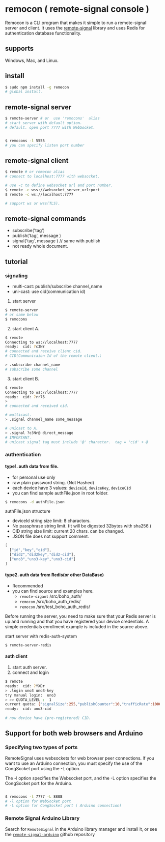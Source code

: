 # remocon ( remote-signal console )

Remocon is a CLI program that makes it simple to run a remote-signal server and client. It uses the [remote-signal](https://www.npmjs.com/package/remote-signal)  library and uses Redis for authentication database functionality.

## supports 
Windows, Mac, and Linux.


## install

```sh
$ sudo npm install -g remocon
# global install.
```


## remote-signal server

```sh
$ remote-server # or  use 'remocons'  alias
# start server with default option.
# default. open port 7777 with WebSocket. 


$ remocons -l 5555 
# you can specify listen port number

```

## remote-signal client


```sh
$ remote # or remocon alias
# connect to localhost:7777 with websocket.

# use -c to define websocket url and port number.
$ remote -c wss://websocket_server_url:port
$ remote -c ws://localhost:7777

# support ws or wss(TLS).

```

## remote-signal commands

- subscribe('tag')
- publish('tag', message ) 
- signal('tag', message )  // same with publish
- not ready whole document.

## tutorial 

### signaling 

- multi-cast: publish/subscribe channel_name
- uni-cast: use cid(communication id)

1. start server
```sh
$ remote-server
# or same below
$ remocons 
```

2. start client A.

```sh
$ remote
Connecting to ws://localhost:7777
ready:  cid: ?c3Nr 
# connected and receive client cid.
# CID(Communicaion Id of the remote client.)

> .subscribe channel_name  
# subscribe some channel
```

3. start client B.
```sh
$ remote
Connecting to ws://localhost:7777
ready:  cid: ?rr75
> 
# connected and received cid.

# multicast.
> .signal channel_name some_message   

# unicast to A.
> .signal ?c3Nr@ direct_message  
# IMPORTANT. 
# unicast signal tag must include '@' charactor.  tag = 'cid' + @
```

### authentication

#### type1. auth data from file.

- for personal use only
- raw plain password string. (Not Hashed)
- each device have 3 values: `deviceId`, `deviceKey`, `deviceCId`
- you can find sample authFile.json in root folder.
```sh
$ remocons -d authFile.json
```

authFile.json structure
- deviceId string size limit: 8 charactors.
- No passphrase string limit. (It will be digested 32bytes with sha256.)
- CID string size limit: current 20 chars. can be changed.
- JSON file does not support comment.
```js
[
  ["id","key","cid"],
  ["did2","did2key","did2-cid"],
  ["uno3","uno3-key","uno3-cid"]
]
```

#### type2. auth data from Redis(or other DataBase)
- Recommended
- you can find source and examples here.
  - `remote-siganl` /src/boho_auth/
  - `remocon` /src/boho_auth_redis/
  - `remocon` /src/test_boho_auth_redis/

Before running the server, you need to make sure that your Redis server is up and running and that you have registered your device credentials. A simple credentials enrollment example is included in the source above.

start server with redis-auth-system
```sh
$ remote-server-redis
```


#### auth client
1. start auth server.
2. connect and login

```sh
$ remote
ready:  cid: ?YXDr
> .login uno3 uno3-key
try manual login:  uno3
> >> QUOTA_LEVEL :  1
current quota: {"signalSize":255,"publishCounter":10,"trafficRate":100000}
ready:  cid: uno3-cid
 
# now device have (pre-registered) CID.

```

## Support for both web browsers and Arduino
### Specifying two types of ports
RemoteSignal uses websockets for web browser peer connections. If you want to use an Arduino connection, you must specify the use of the CongSocket port using the -L option.

The -l option specifies the Websocket port, and the -L option specifies the CongSocket port for the Arduino.

```sh

$ remocons -l 7777 -L 8888
# -l option for WebSocket port
# -L option for CongSocket port ( Arduino connection)
```

### Remote Signal Arduino Library

Search for `RemoteSignal` in the Arduino library manager and install it, or see the [`remote-signal-arduino`](https://github.com/congtrol/remote-signal-arduino) github repository